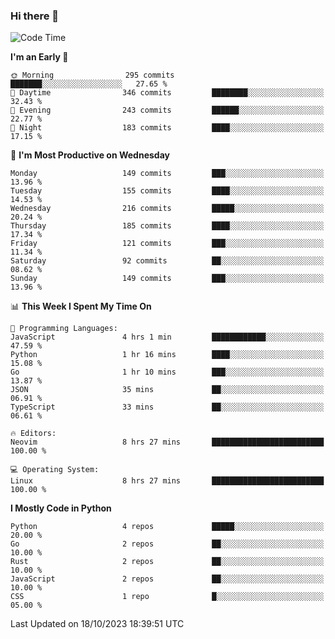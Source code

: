 ### Hi there 👋
<!--START_SECTION:waka-->
![Code Time](http://img.shields.io/badge/Code%20Time-186%20hrs%2054%20mins-blue)

**I'm an Early 🐤** 

```text
🌞 Morning                295 commits         ███████░░░░░░░░░░░░░░░░░░   27.65 % 
🌆 Daytime                346 commits         ████████░░░░░░░░░░░░░░░░░   32.43 % 
🌃 Evening                243 commits         ██████░░░░░░░░░░░░░░░░░░░   22.77 % 
🌙 Night                  183 commits         ████░░░░░░░░░░░░░░░░░░░░░   17.15 % 
```
📅 **I'm Most Productive on Wednesday** 

```text
Monday                   149 commits         ███░░░░░░░░░░░░░░░░░░░░░░   13.96 % 
Tuesday                  155 commits         ████░░░░░░░░░░░░░░░░░░░░░   14.53 % 
Wednesday                216 commits         █████░░░░░░░░░░░░░░░░░░░░   20.24 % 
Thursday                 185 commits         ████░░░░░░░░░░░░░░░░░░░░░   17.34 % 
Friday                   121 commits         ███░░░░░░░░░░░░░░░░░░░░░░   11.34 % 
Saturday                 92 commits          ██░░░░░░░░░░░░░░░░░░░░░░░   08.62 % 
Sunday                   149 commits         ███░░░░░░░░░░░░░░░░░░░░░░   13.96 % 
```


📊 **This Week I Spent My Time On** 

```text
💬 Programming Languages: 
JavaScript               4 hrs 1 min         ████████████░░░░░░░░░░░░░   47.59 % 
Python                   1 hr 16 mins        ████░░░░░░░░░░░░░░░░░░░░░   15.08 % 
Go                       1 hr 10 mins        ███░░░░░░░░░░░░░░░░░░░░░░   13.87 % 
JSON                     35 mins             ██░░░░░░░░░░░░░░░░░░░░░░░   06.91 % 
TypeScript               33 mins             ██░░░░░░░░░░░░░░░░░░░░░░░   06.61 % 

🔥 Editors: 
Neovim                   8 hrs 27 mins       █████████████████████████   100.00 % 

💻 Operating System: 
Linux                    8 hrs 27 mins       █████████████████████████   100.00 % 
```

**I Mostly Code in Python** 

```text
Python                   4 repos             █████░░░░░░░░░░░░░░░░░░░░   20.00 % 
Go                       2 repos             ██░░░░░░░░░░░░░░░░░░░░░░░   10.00 % 
Rust                     2 repos             ██░░░░░░░░░░░░░░░░░░░░░░░   10.00 % 
JavaScript               2 repos             ██░░░░░░░░░░░░░░░░░░░░░░░   10.00 % 
CSS                      1 repo              █░░░░░░░░░░░░░░░░░░░░░░░░   05.00 % 
```




 Last Updated on 18/10/2023 18:39:51 UTC
<!--END_SECTION:waka-->

<!--
**YoganshSharma/YoganshSharma** is a ✨ _special_ ✨ repository because its `README.md` (this file) appears on your GitHub profile.

Here are some ideas to get you started:

- 🔭 I’m currently working on ...
- 🌱 I’m currently learning ...
- 👯 I’m looking to collaborate on ...
- 🤔 I’m looking for help with ...
- 💬 Ask me about ...
- 📫 How to reach me: ...
- 😄 Pronouns: ...
- ⚡ Fun fact: ...
-->
